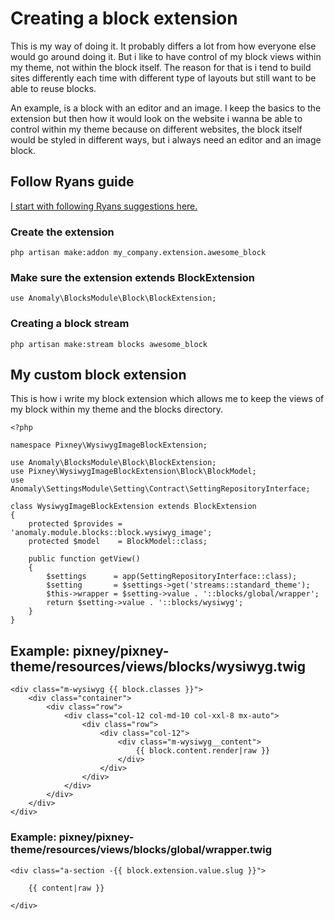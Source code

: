 # Creating a block extension
This is my way of doing it. It probably differs a lot from how everyone else would go
around doing it. But i like to have control of my block views within my theme,
not within the block itself. The reason for that is i tend to build sites differently
each time with different type of layouts but still want to be able to reuse blocks.

An example, is a block with an editor and an image. I keep the basics to the extension
but then how it would look on the website i wanna be able to control within my theme because
on different websites, the block itself would be styled in different ways, but i always
need an editor and an image block.

## Follow Ryans guide
[I start with following Ryans suggestions here.](https://pyrocms.com/documentation/blocks-module/1.0/developers/blocks)

### Create the extension
```
php artisan make:addon my_company.extension.awesome_block
```

### Make sure the extension extends BlockExtension
```
use Anomaly\BlocksModule\Block\BlockExtension;
```

### Creating a block stream
```
php artisan make:stream blocks awesome_block
```

## My custom block extension

This is how i write my block extension which allows me to
keep the views of my block within my theme and the blocks directory.


```
<?php

namespace Pixney\WysiwygImageBlockExtension;

use Anomaly\BlocksModule\Block\BlockExtension;
use Pixney\WysiwygImageBlockExtension\Block\BlockModel;
use Anomaly\SettingsModule\Setting\Contract\SettingRepositoryInterface;

class WysiwygImageBlockExtension extends BlockExtension
{
    protected $provides = 'anomaly.module.blocks::block.wysiwyg_image';
    protected $model    = BlockModel::class;

    public function getView()
    {
        $settings      = app(SettingRepositoryInterface::class);
        $setting       = $settings->get('streams::standard_theme');
        $this->wrapper = $setting->value . '::blocks/global/wrapper';
        return $setting->value . '::blocks/wysiwyg';
    }
}
```


## Example: pixney/pixney-theme/resources/views/blocks/wysiwyg.twig

```
<div class="m-wysiwyg {{ block.classes }}">
    <div class="container">
        <div class="row">
            <div class="col-12 col-md-10 col-xxl-8 mx-auto">
                <div class="row">
                    <div class="col-12">
                        <div class="m-wysiwyg__content">
                            {{ block.content.render|raw }}
                        </div>
                    </div>
                </div>
            </div>
        </div>
    </div>
</div>
```

### Example: pixney/pixney-theme/resources/views/blocks/global/wrapper.twig
```
<div class="a-section -{{ block.extension.value.slug }}">

    {{ content|raw }}

</div>
```
